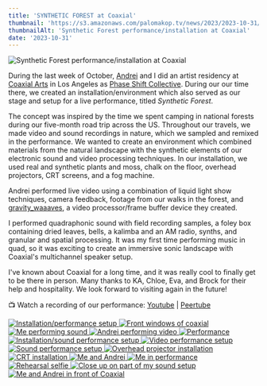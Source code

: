 ```yaml
---
title: 'SYNTHETIC FOREST at Coaxial'
thumbnail: 'https://s3.amazonaws.com/palomakop.tv/news/2023/2023-10-31/synthetic_forest_1440px.jpg'
thumbnailAlt: 'Synthetic Forest performance/installation at Coaxial'
date: '2023-10-31'
---
```


<img alt="Synthetic Forest performance/installation at Coaxial" loading="lazy" src="https://s3.amazonaws.com/palomakop.tv/news/2023/2023-10-31/synthetic_forest_1440px.jpg"/>
<p>
  During the last week of October, <a href="https://andreijaycreativecoding.com/" rel="noopener" target="_blank">Andrei</a> and I did an artist residency at <a href="https://coaxialarts.org/" rel="noopener" target="_blank">Coaxial Arts</a> in Los Angeles as <a href="https://phaseshift.zone" rel="noopener" target="_blank">Phase Shift Collective</a>. During our our time there, we created an installation/environment which also served as our stage and setup for a live performance, titled <i>Synthetic Forest</i>.
  </p>
<p>
  The concept was inspired by the time we spent camping in national forests during our five-month road trip across the US. Throughout our travels, we made video and sound recordings in nature, which we sampled and remixed in the performance. We wanted to create an environment which combined materials from the natural landscape with the synthetic elements of our electronic sound and video processing techniques. In our installation, we used real and synthetic plants and moss, chalk on the floor, overhead projectors, CRT screens, and a fog machine.
  </p>
<p>
  Andrei performed live video using a combination of liquid light show techniques, camera feedback, footage from our walks in the forest, and <a href="https://andreijaycreativecoding.com/GRAVITY_WAAAVES" rel="noopener" target="_blank">gravity_waaaves</a>, a video processor/frame buffer device they created.
  </p>
<p>
  I performed quadraphonic sound with field recording samples, a foley box containing dried leaves, bells, a kalimba and an AM radio, synths, and granular and spatial processing. It was my first time performing music in quad, so it was exciting to create an immersive sonic landscape with Coaxial's multichannel speaker setup.
  </p>
<p>
  I've known about Coaxial for a long time, and it was really cool to finally get to be there in person. Many thanks to KA, Chloe, Eva, and Brock for their help and hospitality. We look forward to visiting again in the future!
  </p>
<p>
  📺 Watch a recording of our performance: <a href="https://youtu.be/QWHza1Dvmqs" rel="noopener" target="_blank">Youtube</a> | <a href="https://videos.scanlines.xyz/w/x7CNAiazwQDxTFBtixqZod" rel="noopener" target="_blank">Peertube</a>
</p>
<div class="photo-grid-2-columns lightbox" id="coaxial-lightbox">
<a href="https://s3.amazonaws.com/palomakop.tv/news/2023/2023-10-31/coaxial_1_2000px.jpg" title="Installation/performance setup">
<img alt="Installation/performance setup" loading="lazy" src="https://s3.amazonaws.com/palomakop.tv/news/2023/2023-10-31/coaxial_1_720px.jpg"/>
</a>
<a href="https://s3.amazonaws.com/palomakop.tv/news/2023/2023-10-31/coaxial_2_2000px.jpg" title="Front windows of coaxial">
<img alt="Front windows of coaxial" loading="lazy" src="https://s3.amazonaws.com/palomakop.tv/news/2023/2023-10-31/coaxial_2_720px.jpg"/>
</a>
<a href="https://s3.amazonaws.com/palomakop.tv/news/2023/2023-10-31/coaxial_3_2000px.jpg" title="Me performing sound">
<img alt="Me performing sound" loading="lazy" src="https://s3.amazonaws.com/palomakop.tv/news/2023/2023-10-31/coaxial_3_720px.jpg"/>
</a>
<a href="https://s3.amazonaws.com/palomakop.tv/news/2023/2023-10-31/coaxial_4_2000px.jpg" title="Andrei performing video">
<img alt="Andrei performing video" loading="lazy" src="https://s3.amazonaws.com/palomakop.tv/news/2023/2023-10-31/coaxial_4_720px.jpg"/>
</a>
<a href="https://s3.amazonaws.com/palomakop.tv/news/2023/2023-10-31/coaxial_5_2000px.jpg" title="Performance">
<img alt="Performance" loading="lazy" src="https://s3.amazonaws.com/palomakop.tv/news/2023/2023-10-31/coaxial_5_720px.jpg"/>
</a>
<a href="https://s3.amazonaws.com/palomakop.tv/news/2023/2023-10-31/coaxial_6_2000px.jpg" title="Installation/sound performance setup">
<img alt="Installation/sound performance setup" loading="lazy" src="https://s3.amazonaws.com/palomakop.tv/news/2023/2023-10-31/coaxial_6_720px.jpg"/>
</a>
<a href="https://s3.amazonaws.com/palomakop.tv/news/2023/2023-10-31/coaxial_7_2000px.jpg" title="Video performance setup">
<img alt="Video performance setup" loading="lazy" src="https://s3.amazonaws.com/palomakop.tv/news/2023/2023-10-31/coaxial_7_720px.jpg"/>
</a>
<a href="https://s3.amazonaws.com/palomakop.tv/news/2023/2023-10-31/coaxial_8_2000px.jpg" title="Sound performance setup">
<img alt="Sound performance setup" loading="lazy" src="https://s3.amazonaws.com/palomakop.tv/news/2023/2023-10-31/coaxial_8_720px.jpg"/>
</a>
<a href="https://s3.amazonaws.com/palomakop.tv/news/2023/2023-10-31/coaxial_9_2000px.jpg" title="Overhead projector installation">
<img alt="Overhead projector installation" loading="lazy" src="https://s3.amazonaws.com/palomakop.tv/news/2023/2023-10-31/coaxial_9_720px.jpg"/>
</a>
<a href="https://s3.amazonaws.com/palomakop.tv/news/2023/2023-10-31/coaxial_10_2000px.jpg" title="CRT installation">
<img alt="CRT installation" loading="lazy" src="https://s3.amazonaws.com/palomakop.tv/news/2023/2023-10-31/coaxial_10_720px.jpg"/>
</a>
<a href="https://s3.amazonaws.com/palomakop.tv/news/2023/2023-10-31/coaxial_11_2000px.jpg" title="Me and Andrei">
<img alt="Me and Andrei" loading="lazy" src="https://s3.amazonaws.com/palomakop.tv/news/2023/2023-10-31/coaxial_11_720px.jpg"/>
</a>
<a href="https://s3.amazonaws.com/palomakop.tv/news/2023/2023-10-31/coaxial_12_2000px.jpg" title="Me in performance">
<img alt="Me in performance" loading="lazy" src="https://s3.amazonaws.com/palomakop.tv/news/2023/2023-10-31/coaxial_12_720px.jpg"/>
</a>
<a href="https://s3.amazonaws.com/palomakop.tv/news/2023/2023-10-31/coaxial_13_2000px.jpg" title="Rehearsal selfie">
<img alt="Rehearsal selfie" loading="lazy" src="https://s3.amazonaws.com/palomakop.tv/news/2023/2023-10-31/coaxial_13_720px.jpg"/>
</a>
<a href="https://s3.amazonaws.com/palomakop.tv/news/2023/2023-10-31/coaxial_14_2000px.jpg" title="Close up on part of my sound setup">
<img alt="Close up on part of my sound setup" loading="lazy" src="https://s3.amazonaws.com/palomakop.tv/news/2023/2023-10-31/coaxial_14_720px.jpg"/>
</a>
<a class="full-width" href="https://s3.amazonaws.com/palomakop.tv/news/2023/2023-10-31/coaxial_15_2000px.jpg" title="Me and Andrei in front of Coaxial">
<img alt="Me and Andrei in front of Coaxial" loading="lazy" src="https://s3.amazonaws.com/palomakop.tv/news/2023/2023-10-31/coaxial_15_1440px.jpg"/>
</a>
</div>
<script>
  var coaxial_lightbox = new SimpleLightbox({elements: '#coaxial-lightbox a'});
  </script>
